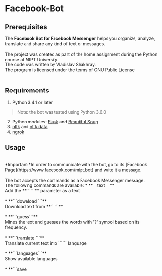 # Facebook-Bot

## Prerequisites
The **Facebook Bot for Facebook Messenger** helps you organize, analyze, translate and share any kind of text or messages.<br>
<br>The project was created as part of the home assignment during the Python course at MIPT University.
<br> The code was written by Vladislav Shakhray.<br>The program is licensed under the terms of GNU Public License.
<br><br>
## Requirements
1. Python 3.4.1 or later
> Note: the bot was tested using Python 3.6.0
2. Python modules: [Flask](http://flask.pocoo.org) and [Beautiful Soup](https://www.crummy.com/software/BeautifulSoup/#Download)
3. [nltk](http://www.nltk.org/install.html) and [nltk data](http://www.nltk.org/data.html)
4. [ngrok](https://ngrok.com/download)

## Usage
<br>
*Important:*In order to communicate with the bot, go to its [Facebook Page](https://www.facebook.com/mipt.bot) and write it a message.<br><br>
The bot accepts the commands as a Facebook Messenger message.<br>
The following commands are available:
* **```text <STRING>```**  <br> Add the **```<STRING>```** parameter as a text<br><br>
* **```download <LINK>```**<br>Download text from **```<LINK>```**<br><br>
* **```guess```**<br>Mines the text and guesses the words with '?' symbol based on its frequency.<br><br>
* **```translate <LANG>```**<br>Translate current text into  ```<LANG>``` language<br><br>
* **```languages```**<br>Show available languages<br><br>
* **```save <TITLE>```**<br>Save the current text with the **```<TITLE>```** for current user<br><br>
* **```share <TITLE>```**<br>Shared the text with **```<TITLE>```** with all users<br><br>
* **```load <TITLE>```**<br>Load the text with title **```<TITLE>```** for current user<br><br>
* **```save_all```**<br>Saves all articles for the next session<br><br>
* **```word_count```**<br>Count the number of words<br><br>
* **```sym_count```**<br>Count the number of symbols<br><br>
* **```word_freq <TOP>```**<br>Get **```<TOP>```** most frequent words<br><br>
* **```sym_freq <TOP>```**<br>Get **```<TOP>```** most frequent symbols<br><br>
* **```help```**<br>Echo help<br><br>

## Screenshots
<img src="https://ibin.co/3LKoNy8rzeWD.jpg" width="220"/> <img src="https://ibin.co/3LKp2rydacB3.jpg" width="220"/> 
